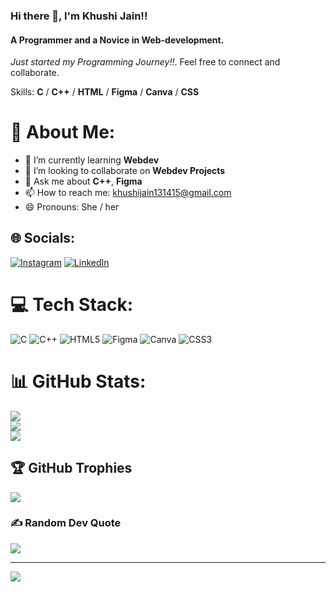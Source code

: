 ### Hi there 👋, I'm Khushi Jain!!
#### A Programmer and a Novice in Web-development.

*Just started my Programming Journey!!*. Feel free to connect and collaborate.

Skills: **C** / **C++** / **HTML** / **Figma** / **Canva** / **CSS**

# 💫 About Me:
- 🌱 I’m currently learning **Webdev** 
- 👯 I’m looking to collaborate on **Webdev Projects** 
- 💬 Ask me about   **C++**, **Figma** 
- 📫 How to reach me: khushijain131415@gmail.com 
- 😄 Pronouns: She / her 


## 🌐 Socials:
[![Instagram](https://img.shields.io/badge/Instagram-%23E4405F.svg?logo=Instagram&logoColor=white)](https://instagram.com/_khushi_jain_14) [![LinkedIn](https://img.shields.io/badge/LinkedIn-%230077B5.svg?logo=linkedin&logoColor=white)](https://linkedin.com/in/khushi-jain-35999b224) 

# 💻 Tech Stack:
![C](https://img.shields.io/badge/c-%2300599C.svg?style=for-the-badge&logo=c&logoColor=white) ![C++](https://img.shields.io/badge/c++-%2300599C.svg?style=for-the-badge&logo=c%2B%2B&logoColor=white) ![HTML5](https://img.shields.io/badge/html5-%23E34F26.svg?style=for-the-badge&logo=html5&logoColor=white) 	![Figma](https://img.shields.io/badge/figma-%23F24E1E.svg?style=for-the-badge&logo=figma&logoColor=white) ![Canva](https://img.shields.io/badge/Canva-%2300C4CC.svg?style=for-the-badge&logo=Canva&logoColor=white) ![CSS3](https://img.shields.io/badge/css3-%231572B6.svg?style=for-the-badge&logo=css3&logoColor=white)
# 📊 GitHub Stats:
![](https://github-readme-stats.vercel.app/api?username=khushi14-j&theme=radical&hide_border=true&include_all_commits=false&count_private=false)<br/>
![](https://github-readme-streak-stats.herokuapp.com/?user=khushi14-j&theme=radical&hide_border=true)<br/>
![](https://github-readme-stats.vercel.app/api/top-langs/?username=khushi14-j&theme=radical&hide_border=true&include_all_commits=false&count_private=false&layout=compact)

## 🏆 GitHub Trophies
![](https://github-profile-trophy.vercel.app/?username=khushi14-j&theme=radical&no-frame=true&no-bg=false&margin-w=4)

### ✍️ Random Dev Quote
![](https://quotes-github-readme.vercel.app/api?type=horizontal&theme=radical)

---
[![](https://visitcount.itsvg.in/api?id=khushi14-j&icon=0&color=0)](https://visitcount.itsvg.in)

